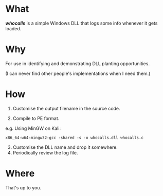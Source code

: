 # What

___whocalls___ is a simple Windows DLL that logs some info whenever it gets loaded.

# Why

For use in identifying and demonstrating DLL planting opportunities.

(I can never find other people's implementations when I need them.)

# How

1. Customise the output filename in the source code.

2. Compile to PE format.

  e.g. Using MinGW on Kali:

  `x86_64-w64-mingw32-gcc -shared -s -o whocalls.dll whocalls.c`

3. Customise the DLL name and drop it somewhere.
3. Periodically review the log file.

# Where

That's up to you.

